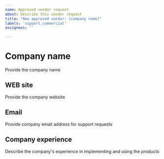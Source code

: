 ```yaml
---
name: Approved vendor request
about: Describe this vendor request
title: "New approved vendor: [company name]"
labels: 'support,commercial'
assignees: ''

---
```


# Company name
Provide the company name 

## WEB site
Provide the company website

## Email
Provide company email address for support requests

## Company experience
Describe the company's experience in implementing and using the products
